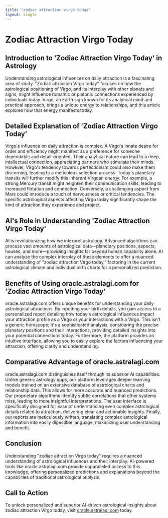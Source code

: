 ```yaml
---
title: "zodiac attraction virgo today"
layout: single
---
```


# Zodiac Attraction Virgo Today

## Introduction to 'Zodiac Attraction Virgo Today' in Astrology

Understanding astrological influences on daily attraction is a fascinating area of study.  "Zodiac attraction Virgo today" focuses on how the astrological positioning of Virgo, and its interplay with other planets and signs, might influence romantic or platonic connections experienced by individuals today.  Virgo, an Earth sign known for its analytical mind and practical approach, brings a unique energy to relationships, and this article explores how that energy manifests today.

## Detailed Explanation of 'Zodiac Attraction Virgo Today'

Virgo's influence on daily attraction is complex.  A Virgo's innate desire for order and efficiency might manifest as a preference for someone dependable and detail-oriented.  Their analytical nature can lead to a deep, intellectual connection, appreciating partners who stimulate their minds. However, Virgo's tendency towards perfectionism could also make them discerning, leading to a meticulous selection process.  Today's planetary transits will further modify this inherent Virgoan energy.  For example, a strong Mercury transit might heighten their communication skills, leading to increased flirtation and connection. Conversely, a challenging aspect from Mars could introduce a touch of nervousness or critical tendencies.  The specific astrological aspects affecting Virgo today significantly shape the kind of attraction they experience and project.

## AI's Role in Understanding 'Zodiac Attraction Virgo Today'

AI is revolutionizing how we interpret astrology. Advanced algorithms can process vast amounts of astrological data—planetary positions, aspects, houses, and more—providing insights far beyond human capability alone.  AI can analyze the complex interplay of these elements to offer a nuanced understanding of "zodiac attraction Virgo today," factoring in the current astrological climate and individual birth charts for a personalized prediction.

## Benefits of Using oracle.astralagi.com for 'Zodiac Attraction Virgo Today'

oracle.astralagi.com offers unique benefits for understanding your daily astrological attractions.  By inputting your birth details, you gain access to a personalized report detailing how today's astrological influences impact your attraction profile as a Virgo or your interactions with a Virgo. This isn't a generic horoscope; it's a sophisticated analysis, considering the precise planetary positions and their interactions, providing detailed insights into your potential connections today.  Furthermore, the platform provides an intuitive interface, allowing you to easily explore the factors influencing your attraction, offering clarity and understanding.

## Comparative Advantage of oracle.astralagi.com

oracle.astralagi.com distinguishes itself through its superior AI capabilities.  Unlike generic astrology apps, our platform leverages deeper learning models trained on an extensive database of astrological charts and relationship data. This allows for more accurate and nuanced predictions.  Our proprietary algorithms identify subtle correlations that other systems miss, leading to more insightful interpretations. The user interface is specifically designed for ease of understanding even complex astrological details related to attraction, delivering clear and actionable insights.  Finally, our reports are meticulously written, translating complex astrological information into easily digestible language, maximizing user understanding and benefit.


## Conclusion

Understanding "zodiac attraction Virgo today" requires a nuanced understanding of astrological influences and their interplay.  AI-powered tools like oracle.astralagi.com provide unparalleled access to this knowledge, offering personalized predictions and explanations beyond the capabilities of traditional astrological analysis.

## Call to Action

To unlock personalized and superior AI-driven astrological insights about zodiac attraction Virgo today, visit [oracle.astralagi.com](https://oracle.astralagi.com) today.